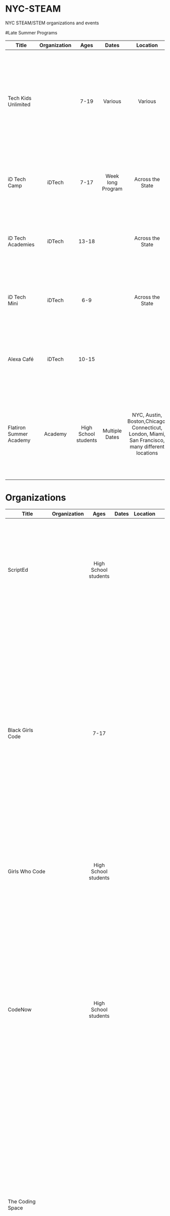 # NYC-STEAM
NYC STEAM/STEM organizations and events

#Late Summer Programs

 | Title                     | Organization    | Ages | Dates | Location | Links |      Description        | 
 |-------------------------- |:---------------:|:----:|:-----:|:--------:|:-----:| -----------------------:|
 |Tech Kids Unlimited        |                 | 7-19 |Various| Various  |http://www.techkidsunlimited.org/#about| Various programs that empower and inspire the next generation of digital natives to learn, create, develop and share the tools of technology in a supporting and nurturing environment.|
 | iD Tech Camp              |iDTech           | 7-17 |Week long Program|Across the State|https://www.idtech.com/locations/new-york-summer-camps/new-york/|Students learn to create a digital movie, webpage, mobile app, video game, or other fun tech projects. |
 | iD Tech Academies         |iDTech           | 13-18|                 |Across the State|https://www.idtech.com/locations/new-york-summer-camps/new-york/|Students learn to create a digital movie, webpage, mobile app, video game, or other fun tech projects. |
 | iD Tech Mini              |iDTech           | 6-9  |                 |Across the State|https://www.idtech.com/locations/new-york-summer-camps/new-york/|Students learn to create a digital movie, webpage, mobile app, video game, or other fun tech projects. |
 | Alexa Café                |iDTech           | 10-15|                 ||https://precollege.flatironschool.com|Students learn to create a digital movie, webpage, mobile app, video game, or other fun tech projects. |
 | Flatiron Summer Academy   |Academy          |High School students|Multiple Dates|NYC, Austin, Boston,Chicago, Connecticut, London, Miami, San Francisco, many different locations|https://precollege.flatironschool.com|High school students learn the fundamentals of programming, advanced app development, front-end web-design, and the ins-and-outs of startups.|

# Organizations

| Title                     | Organization    | Ages | Dates | Location | Links | Description      | 
|-------------------------  |:---------------:|:----:|:-----:|:--------:|:-----:| ----------------:|
| ScriptEd                  || High School students|||http://scripted.org|ScriptEd equips students in under-resourced schools with the fundamental coding skills and professional experiences that together create access to careers in technology.|
| Black Girls Code||7-17|||http://blackgirlscode.com|To increase the number of women of color in the digital space by empowering girls of color ages 7 to 17 to become innovators in STEM fields, leaders in their communities, and builders of their own futures through exposure to computer science and technology. To provide African-American youth with the skills to occupy some of the 1.4 million computing job openings expected to be available in the U.S. by 2020, and to train 1 million girls by 2040.|
| Girls Who Code ||High School students|||http://girlswhocode.com|Girls Who Code is a national non-profit organization dedicated to closing the gender gap in technology.|
|CodeNow||High School students|||http://codenow.org|Through our CodeNow in a Box program, we provide talented software engineers with the tools needed to implement workshops. Over the course of a month, students learn foundational programming skills through hands-on training. By the end of the workshop, students gain an understanding of essential programming concepts, 25 hours of practical experience, and insight into a career in the technology field.|
|The Coding Space|||||http://www.thecodingspace.com/|​The Coding Space is an after-school and summer program where students learn to tackle challenges independently through learning to code. We accomplish this by providing a space for students to build their own coding projects while developing: intellectual confidence a growth mindset and computational thinking skills.|
|Innovation Lab Prototype||Under 18|||http://www.movingimage.us/|From the Lab to the Living Room is a semester-long afterschool pilot program that combines career exploration of digital media and entertainment with the practice of professional skills.|
| Brooklyn Explorers||Under 18|||https://pasesetter.org/|Youth driven exploration into local neighborhoods with a focus on digital documentation and media.|
| TASCasaurus||4-8|||http://www.afterschoolsystems.org/section/partners/new_york|Empowering learners to create a STEM-focused webpage about biodiversity in their neighborhoods.|
| Design, Collaborate, Integrate||Under 18|||http://thebccp.org/|Creating a dynamic new maker lab through community-driven blueprint development.|
| Emoti-Con!||High School students|||https://mouse.org/| Promoting collaboration, resource and information sharing among the youth and organizations of Hive NYC Learning Network.|
| Green Machine||High School students|||http://www.instituteofplay.org/|Framing the curriculum development process as a collaborative design challenge.|
| Collect, Construct, Change|||||http://nysci.org/|Adapting technology to make meaningful STEM learning experiences.|
| Wagner TecKids U Lab||Under 18|||https://wagner.edu/education/|Using project-based learning experiences to teach special needs students technology skills.|
| Explainers as Designers||High School and College students|||http://hivenyc.org/portfolio/explainers-as-designers/|Incorporating youth-designed mobile apps into the museum experience
| Teen Tech Bash|| Under 18|||http://exposurecamp.org/|An after-hours learning party with a focus on ideation and tech skills for South Bronx teens.|
| Playable Fashion|| Teens|||http://eyebeam.org/|Creating pathways for underserved teens to become future creators in gaming, fashion, and technology.|
| Hive Pop-Up|||||http://hivenyc.org/|Engaging and inspiring youth to participate in creating, experimenting and exploring with webmaking, digital media, and technology.|
| Girls First Digital Studio||12-17|||http://nysci.org/|Engaging girls in technology subjects through a curriculum focused on computational skills and exposure to female STEM professionals.|
| Groundswell Game Challenge|| Under 18|||http://www.groundswell.nyc/|Game design as a youth and community collaboration tool to power social change.|
| Tecktivism: Digital Equity and Activism Campaign|| Under 18|||http://hivenyc.org/portfolio/techtivism/|Leveraging digital skills to power innovation, activism and community development.|
| Making Waves: The Science of Sound|||||https://www.girlsclub.org/|Creative music technology learning for girls as a pathway to STEM professions.|
| Technovation Challenge|| Grades 8-12|||http://iridescentlearning.org/|Lowering the barriers to STEM participation.|
| GadgITERATION|| Teens|||http://www.newschool.edu/parsons/|Merging art, design and STEM learning.|

# Programs
| Title                     | Organization    | Ages | Dates | Location | Links | Description      | 
|-------------------------  |:---------------:|:----:|:-----:|:--------:|:-----:| ----------------:|
|After School Robotics|Alliance for Digital Fabrication Education (adfab:ED)|Grades 7-12|||http://adfabed.org|ED is organizing an after-school robotics club in collaboration with Martel Design and Fabrication, based around the FIRST Tech Challenge.|
|Nano Hacker Squad|Nano Hacker Academy||Fall|Bronx NY|http://nanohackers.org|Their aim is to mentor very tech-enthusiastic kids from CoderDojo NYC as a hackathon team, originally for the annual Young Rewired State (YRS) Hackathon Festival of Code.|
|The Rap Research Lab||13-19|Tuesdays & Thursdays 4-6pm|Eyebeam @ Industry City, Sunset Park, 34 35th Street, 5th Floor, Brooklyn, NY 11232|http://eyebeam.org/communityyouth/rap-research-lab/|The Rap Research Lab is a studio for teens to explore art, data visualization, graphic design and the stats behind Beats, Rhymes & Life in a creative environment.|

# Events
| Title                     | Organization    | Ages | Dates | Location | Links | Description      | 
|-------------------------  |:---------------:|:----:|:-----:|:--------:|:-----:| ----------------:|
|HackBCA High School Hackathon||High School students|Spring|http://hackbca.com/register|hackBCA III is the third annual hackathon hosted at the Bergen County Academies high school in Hackensack, New Jersey. Created and planned solely by students, hackBCA is open to all high school students who are interested in exploring computer science.|
|Who's the next STEAM Dream Team?||8-12th graders|Spring|http://droyouthsummit.weebly.com/|
|DefHacks||High School Students|||http://defhacks.xyz/|Are you a high school student who wants to test their coding skills? Want to show off what you know? Want to learn, code, and have the chance to get free swag and maybe win an award?|
|Queens Hack||High School and Under graduate College Students|||https://queenshack.nyc/|QueensHack is the first student-run hackathon in Queens, NY, led by a group of dedicated high school and college students striving to promote an interest in computer science. Over the course of 24-hours, participants will create awesome projects and showcase their creativity. Beginners and experts alike will have the opportunity to work together to improve their skills and impress the judges.|
|Brooklyn Youth Media Festival||Under 21|||https://bricyouthmediafestival.com/|Concrete Stories is focused on unique stories made by youth under 21, that have been overlooked. Submissions can include but are not limited to short films, documentaries, music videos and animations.|
|The Coding Space Open Workshop & Open House||October 24th||https://www.eventbrite.com/e/coding-workshop-and-open-house-tickets-19065185483|This will be an amazing opportunity for both kids and parents to come and learn to code together.|
|PS10 STEAM Fair|||May 20th||https://www.nycharities.org/events/Calendar.aspx|
|Emoti-Con! 2015|||May 30th||http://emoti-con.org/|
|Museum of Moving Image Intergenerational STEM Video Game Design Workshop|||||https://docs.google.com/forms/d/e/1FAIpQLSdmjAGJBKHdtCiflkPGE9Wg_isHOIAh7GMVficiIrUg-oG8AA/viewform|
|JewelBots Take Your Daughter to Hack Weekend|||||https://bringyourdaughtertohack.splashthat.com/|All Levels Welcome.|
|Agile Youth Challenge||Grades 6-12||Upper West Side, Bronx|http://ayc.drupalgardens.com|The Agile Youth Challenge is a programming codeathon competition for students in grades 6-12, at any school, with any level of programming experience.
|NYC FIRST Robotics Competition|NYC First|Grades K-12|March 13th-15th|Javits Center|http://www.nycfirst.org/events/15th-anniversary-new-york-city-first-championships|FIRST competitions and tournaments are celebrations by which communities convey the importance of their students’ achievements in science and technology.|
|SEP Hackathon|Software Engineering Program (SEP)|High school students|March 21st-28th|Multiple Locations|http://sepnyc.org/2014/05/hackathon-victory/|Ten SEP schools in all 5 boroughs will be participating in next month's weeklong Mobile Apps Edition event. The hackathon is expected to draw in more than 500 SEP students.|
|hackBCA II Hackathon||High school students|March 28th-29th|New Jersey|http://www.hackbca.com|hackBCA II is one of the biggest high school hackathons in the nation! The purpose of this hackathon is to give high school students an easy way to learn how to code.|
|MOUSE Open Maker Night||High school students|Monthly|Manhattan|https://mousesquad.org/makernight|MOUSE periodically holds FREE, open Maker Nights for high schoolers! We provide the materials -- things like pipe cleaners, Arduinos, clay, breadboards, LEDs and sensors, MakerBot 3D printers, laptops, motors, hot glue guns, soldering equipment, craft supplies, and more -- and you provide the ideas and inventions!|
|defhacks|CSTUY|High school students|Annual|TBA|https://cstuy.org/programs/defhacks|CSTUY is hosting an event for high school students with some or no programming experience for a day of learning, coding and building.|
|Spring PlayTech at Parsons|Parsons SPACE and the School of Art, Media and Technology|8-18|Annual|Manhattan|https://events.newschool.edu|An opportunity to play and engage with new games and interactive multimedia projects from students and faculty in the industry.|
|2015 SpaceApps Challenge NYC||All Ages|Annual|NYC + Global|http://spaceappsnyc.com|Come to the first ever space science and technology festival and conference - featuring exhibits, demonstrations, STEM educational programs.|
|NYSCI STEM Night|NYSCI|Middle school to College students|Monthly|Queens|http://nysci.org/stem-nights/|STEM Nights are a series of evening events that feature talks and informal networking with STEM professionals who are invited to NYSCI to share their work and career journeys with the Explainers in our Science Career Ladder program and other high school and college students across the city.|
|Vidcode Teen Girl Hackathon||Girls ages 10-18|Annual|NYC|http://www.vidcode.io/lovemyvidcode/2015/5/15/vidcodes-first-teen-girl-hackathon|Vidcode teaches girls computer programming online by enabling them to customize Instagram videos with code.|

# Early Fall Opportunities
| Title                     | Organization    | Ages | Dates | Location | Links | Description      | 
|-------------------------  |:---------------:|:----:|:-----:|:--------:|:-----:| ----------------:|
|The Coding Space Open Workshop & Open House|The Coding Space|     |
|Agile Youth Challenge|           |Grades 6-12|
|MOUSE Open Maker Night|NYSCI|High School Students|
|NYSCI STEM Night|Microsoft|Middle School to College Students|
|YouthSpark Live|NYSCI|     |
|Maker Night: Making for the Community|NYSCI|College and High school students|
|Innovation through Technology|NYSCI|College and High school students|
|Social Media and STEM|NYSCI|College and High school students|
|Design Engineering|NYSCI|College and High school students|
|Women in STEM|NYSCI|College and High school students|
|Conservation and STEM|NYSCI|College and High school students|
|STEM Career Expo|NYSCI|College and High school students|


